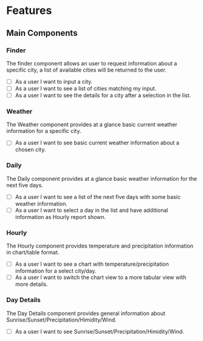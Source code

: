 ﻿# Features

## Main Components

### Finder
The finder component allows an user to request information about a specific city, a list of available cities will be returned to the user. 
- [ ] As a user I want to input a city.
- [ ] As a user I want to see a list of cities matching my input.
- [ ] As a user I want to see the details for a city after a selection in the list.

### Weather
The Weather component provides at a glance basic current weather information for a specific city.

- [ ] As a user I want to see basic current weather information about a chosen city.

### Daily
The Daily component provides at a glance basic weather information for the next five days.

- [ ] As a user I want to see a list of the next five days with some basic weather information.
- [ ] As a user I want to select a day in the list and have additional information as Hourly report shown.

### Hourly
The Hourly component provides temperature and precipitation information in chart/table format.

- [ ] As a user I want to see a chart with temperature/precipitation information for a select city/day.
- [ ] As a user I want to switch the chart view to a more tabular view with more details.

### Day Details
The Day Details component provides general information about Sunrise/Sunset/Precipitation/Himidity/Wind.

- [ ] As a user I want to see Sunrise/Sunset/Precipitation/Himidity/Wind.